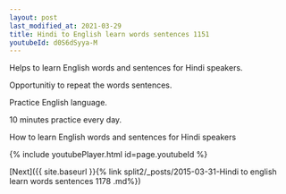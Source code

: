 ```yaml
---
layout: post
last_modified_at: 2021-03-29
title: Hindi to English learn words sentences 1151 
youtubeId: d0S6dSyya-M
---
```

 
 
Helps to learn English words and sentences for Hindi speakers.

Opportunitiy to repeat the words sentences. 

Practice English language. 
 
10 minutes practice every day. 
 
How to learn English words and sentences for Hindi speakers 
 
{% include youtubePlayer.html id=page.youtubeId %}
 
 
[Next]({{ site.baseurl }}{% link  split2/_posts/2015-03-31-Hindi to english learn words sentences 1178 .md%})
 
